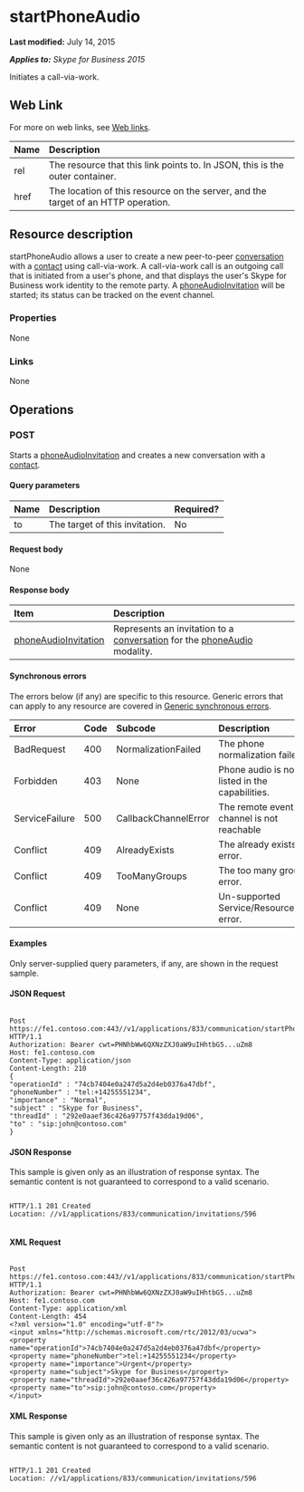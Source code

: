 
# startPhoneAudio 

**Last modified:** July 14, 2015

_**Applies to:** Skype for Business 2015_

Initiates a call-via-work. 

## Web Link
<a name="sectionSection0"> </a>

For more on web links, see [Web links](WebLinks.md).



|**Name**|**Description**|
|:-----|:-----|
|rel|The resource that this link points to. In JSON, this is the outer container.|
|href|The location of this resource on the server, and the target of an HTTP operation.|

## Resource description
<a name="sectionSection1"> </a>

startPhoneAudio allows a user to create a new peer-to-peer [conversation](conversation_ref.md) with a [contact](contact_ref.md) using call-via-work. A call-via-work call is an outgoing call that is initiated from a user's phone, and that displays the user's Skype for Business work identity to the remote party. A [phoneAudioInvitation](phoneAudioInvitation_ref.md) will be started; its status can be tracked on the event channel.


### Properties

None


### Links

None


## Operations
<a name="sectionSection2"> </a>




### POST

Starts a [phoneAudioInvitation](phoneAudioInvitation_ref.md) and creates a new conversation with a [contact](contact_ref.md).


#### Query parameters





|**Name**|**Description**|**Required?**|
|:-----|:-----|:-----|
|to|The target of this invitation.|No|

#### Request body

None


#### Response body



|**Item**|**Description**|
|:-----|:-----|
| [phoneAudioInvitation](phoneAudioInvitation_ref.md)|Represents an invitation to a [conversation](conversation_ref.md) for the [phoneAudio](phoneAudio_ref.md) modality.|

#### Synchronous errors

The errors below (if any) are specific to this resource. Generic errors that can apply to any resource are covered in [Generic synchronous errors](GenericSynchronousErrors.md).



|**Error**|**Code**|**Subcode**|**Description**|
|:-----|:-----|:-----|:-----|
|BadRequest|400|NormalizationFailed|The phone normalization failed.|
|Forbidden|403|None|Phone audio is not listed in the capabilities.|
|ServiceFailure|500|CallbackChannelError|The remote event channel is not reachable|
|Conflict|409|AlreadyExists|The already exists error.|
|Conflict|409|TooManyGroups|The too many groups error.|
|Conflict|409|None|Un-supported Service/Resource/API error.|

#### Examples

Only server-supplied query parameters, if any, are shown in the request sample.


#### JSON Request


```

Post https://fe1.contoso.com:443//v1/applications/833/communication/startPhoneAudio HTTP/1.1
Authorization: Bearer cwt=PHNhbWw6QXNzZXJ0aW9uIHhtbG5...uZm8
Host: fe1.contoso.com
Content-Type: application/json
Content-Length: 210
{
"operationId" : "74cb7404e0a247d5a2d4eb0376a47dbf",
"phoneNumber" : "tel:+14255551234",
"importance" : "Normal",
"subject" : "Skype for Business",
"threadId" : "292e0aaef36c426a97757f43dda19d06",
"to" : "sip:john@contoso.com"
}

```


#### JSON Response

This sample is given only as an illustration of response syntax. The semantic content is not guaranteed to correspond to a valid scenario.


```

HTTP/1.1 201 Created
Location: //v1/applications/833/communication/invitations/596


```


#### XML Request


```

Post https://fe1.contoso.com:443//v1/applications/833/communication/startPhoneAudio HTTP/1.1
Authorization: Bearer cwt=PHNhbWw6QXNzZXJ0aW9uIHhtbG5...uZm8
Host: fe1.contoso.com
Content-Type: application/xml
Content-Length: 454
<?xml version="1.0" encoding="utf-8"?>
<input xmlns="http://schemas.microsoft.com/rtc/2012/03/ucwa">
<property name="operationId">74cb7404e0a247d5a2d4eb0376a47dbf</property>
<property name="phoneNumber">tel:+14255551234</property>
<property name="importance">Urgent</property>
<property name="subject">Skype for Business</property>
<property name="threadId">292e0aaef36c426a97757f43dda19d06</property>
<property name="to">sip:john@contoso.com</property>
</input>

```


#### XML Response

This sample is given only as an illustration of response syntax. The semantic content is not guaranteed to correspond to a valid scenario.


```

HTTP/1.1 201 Created
Location: //v1/applications/833/communication/invitations/596


```

